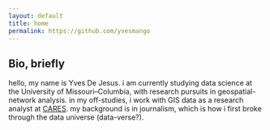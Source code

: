 ```yaml
---
layout: default
title: home
permalink: https://github.com/yvesmango
---
```


## Bio, briefly

hello, my name is Yves De Jesus. i am currently studying data science at the University of Missouri–Columbia, with research pursuits in geospatial-network analysis. in my off-studies, i work with GIS data as a research analyst at <a href="https://careshq.org/about/" target="_blank">CARES</a>. my background is in journalism, which is how i first broke through the data universe (data-verse?). 
